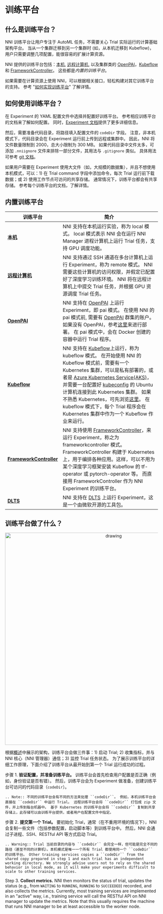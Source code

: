 # 训练平台

## 什么是训练平台？

NNI 训练平台让用户专注于 AutoML 任务，不需要关心 Trial 实际运行的计算基础架构平台。 当从一个集群迁移到另一个集群时 (如，从本机迁移到 Kubeflow)，用户只需要调整几项配置，能很容易的扩展计算资源。

NNI 提供的训练平台包括：[本机](./LocalMode.md), [远程计算机](./RemoteMachineMode.md), 以及集群类的 [OpenPAI](./PaiMode.md)，[Kubeflow](./KubeflowMode.md) 和 [FrameworkController](./FrameworkControllerMode.md)。 这些都是*内置的训练平台*。

如果需要在计算资源上使用 NNI，可以根据相关接口，轻松构建对其它训练平台的支持。 参考 "[如何实现训练平台](./HowToImplementTrainingService)" 了解详情。

## 如何使用训练平台？

在 Experiment 的 YAML 配置文件中选择并配置好训练平台。 参考相应训练平台的文档来了解如何配置。 同时，[Experiment 文档](../Tutorial/ExperimentConfig)提供了更多详细信息。

然后，需要准备代码目录，将路径填入配置文件的 `codeDir` 字段。 注意，非本机模式下，代码目录会在 Experiment 运行前上传到远程或集群中。 因此，NNI 将文件数量限制到 2000，总大小限制为 300 MB。 如果代码目录中文件太多，可添加 `.nniignore` 文件来排除一部分文件，其用法与 `.gitignore` 类似。 具体用法可参考 [git 文档](https://git-scm.com/docs/gitignore#_pattern_format)。

如果用户需要在 Experiment 使用大文件（如，大规模的数据集），并且不想使用本机模式，可以：1) 在 Trial command 字段中添加命令，每次 Trial 运行前下载数据；或 2) 使用工作节点可访问的共享存储。 通常情况下，训练平台都会有共享存储。 参考每个训练平台的文档，了解详情。

## 内置训练平台

| 训练平台                                                      | 简介                                                                                                                                                                                                                                                                                                                                                                                                                                                                                                                                     |
| --------------------------------------------------------- | -------------------------------------------------------------------------------------------------------------------------------------------------------------------------------------------------------------------------------------------------------------------------------------------------------------------------------------------------------------------------------------------------------------------------------------------------------------------------------------------------------------------------------------- |
| [__本机__](./LocalMode.html)                                | NNI 支持在本机运行实验，称为 local 模式。 local 模式表示 NNI 会在运行 NNI Manager 进程计算机上运行 Trial 任务，支持 GPU 调度功能。                                                                                                                                                                                                                                                                                                                                                                                                                                              |
| [__远程计算机__](./RemoteMachineMode.html)                     | NNI 支持通过 SSH 通道在多台计算机上运行 Experiment，称为 remote 模式。 NNI 需要这些计算机的访问权限，并假定已配置好了深度学习训练环境。 NNI 将在远程计算机上中提交 Trial 任务，并根据 GPU 资源调度 Trial 任务。                                                                                                                                                                                                                                                                                                                                                                                                   |
| [__OpenPAI__](./PaiMode.html)                             | NNI 支持在 [OpenPAI](https://github.com/Microsoft/pai) 上运行 Experiment，即 pai 模式。 在使用 NNI 的 pai 模式前, 需要有 [OpenPAI](https://github.com/Microsoft/pai) 群集的账户。 如果没有 OpenPAI，参考[这里](https://github.com/Microsoft/pai#how-to-deploy)来进行部署。 在 pai 模式中，会在 Docker 创建的容器中运行 Trial 程序。                                                                                                                                                                                                                                                                |
| [__Kubeflow__](./KubeflowMode.html)                       | NNI 支持在 [Kubeflow](https://github.com/kubeflow/kubeflow)上运行，称为 kubeflow 模式。 在开始使用 NNI 的 Kubeflow 模式前，需要有一个 Kubernetes 集群，可以是私有部署的，或者是 [Azure Kubernetes Service(AKS)](https://azure.microsoft.com/zh-cn/services/kubernetes-service/)，并需要一台配置好 [kubeconfig](https://kubernetes.io/docs/concepts/configuration/organize-cluster-access-kubeconfig/) 的 Ubuntu 计算机连接到此 Kubernetes 集群。 如果不熟悉 Kubernetes，可先浏览[这里](https://kubernetes.io/docs/tutorials/kubernetes-basics/)。 在 kubeflow 模式下，每个 Trial 程序会在 Kubernetes 集群中作为一个 Kubeflow 作业来运行。 |
| [__FrameworkController__](./FrameworkControllerMode.html) | NNI 支持使用 [FrameworkController](https://github.com/Microsoft/frameworkcontroller)，来运行 Experiment，称之为 frameworkcontroller 模式。 FrameworkController 构建于 Kubernetes 上，用于编排各种应用。这样，可以不用为某个深度学习框架安装 Kubeflow 的 tf-operator 或 pytorch-operator 等。 而直接用 FrameworkController 作为 NNI Experiment 的训练平台。                                                                                                                                                                                                                                            |
| [__DLTS__](./DLTSMode.html)                               | NNI 支持在 [DLTS](https://github.com/microsoft/DLWorkspace.git) 上运行 Experiment，这是一个由微软开源的工具包。                                                                                                                                                                                                                                                                                                                                                                                                                                             |

## 训练平台做了什么？

<p align="center">
<img src="https://user-images.githubusercontent.com/23273522/51816536-ed055580-2301-11e9-8ad8-605a79ee1b9a.png" alt="drawing" width="700"/>
</p>

根据[概述](../Overview)中展示的架构，训练平台会做三件事：1) 启动 Trial; 2) 收集指标，并与 NNI 核心（NNI 管理器）通信；3) 监控 Trial 任务状态。 为了展示训练平台的详细工作原理，下面介绍了训练平台从最开始到第一个 Trial 运行成功的过程。

步骤 1. **验证配置，并准备训练平台。** 训练平台会首先检查用户配置是否正确（例如，身份验证是否有错）。 然后，训练平台会为 Experiment 做准备，创建训练平台可访问的代码目录（`codeDir`）。

```eval_rst
.. Note:: 不同的训练平台会有不同的方法来处理 ``codeDir``。 例如，本机训练平台会直接在 ``codeDir`` 中运行 Trial。 远程训练平台会将 ``codeDir`` 打包成 zip 文件，并上传到每台机器中。 基于 Kubernetes 的训练平台会将 ``codeDir`` 复制到共享存储上，此存储可以由训练平台提供，或者用户在配置文件中指定。
```

步骤 2. **提交第一个 Trial。** 要初始化 Trial，通常（在不重用环境的情况下），NNI 会复制一些文件（包括参数配置，启动脚本等）到训练平台中。 然后，NNI 会通过子进程、SSH、RESTful API 等方式启动 Trial。

```eval_rst
.. Warning:: Trial 当前目录的内容与 ``codeDir`` 会完全一样，但可能是完全不同的路径（甚至不同的计算机）。本机模式是唯一一个所有 Trial 都使用同一个 ``codeDir`` 的训练平台。 Other training services copies a ``codeDir`` from the shared copy prepared in step 1 and each trial has an independent working directory. We strongly advise users not to rely on the shared behavior in local mode, as it will make your experiments difficult to scale to other training services.
```

Step 3. **Collect metrics.**  NNI then monitors the status of trial, updates the status (e.g., from `WAITING` to `RUNNING`, `RUNNING` to `SUCCEEDED`) recorded, and also collects the metrics. Currently, most training services are implemented in an "active" way, i.e., training service will call the RESTful API on NNI manager to update the metrics. Note that this usually requires the machine that runs NNI manager to be at least accessible to the worker node.
